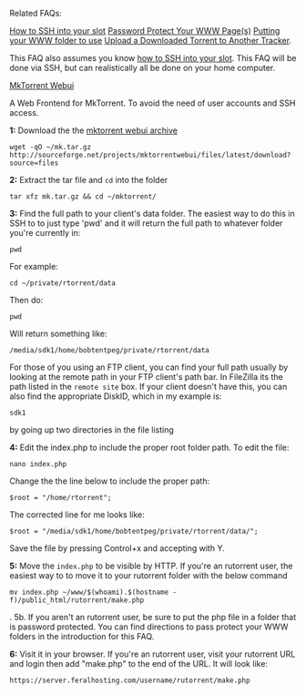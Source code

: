 Related FAQs:

[How to SSH into your slot](https://www.feralhosting.com/faq/view?question=12)
[Password Protect Your WWW Page(s)](https://www.feralhosting.com/faq/view?question=22)
[Putting your WWW folder to use](https://www.feralhosting.com/faq/view?question=20)
[ Upload a Downloaded Torrent to Another Tracker](https://www.feralhosting.com/faq/view?question=26).

This FAQ also assumes you know [how to SSH into your slot](https://www.feralhosting.com/faq/view?question=12).  This FAQ will be done via SSH, but can realistically all be done on your home computer.

[MkTorrent Webui](http://sourceforge.net/projects/mktorrentwebui/)

A Web Frontend for MkTorrent. To avoid the need of user accounts and SSH access.

**1:** Download the the [mktorrent webui archive](http://sourceforge.net/projects/mktorrentwebui/files/latest/download?source=files)

~~~
wget -qO ~/mk.tar.gz http://sourceforge.net/projects/mktorrentwebui/files/latest/download?source=files
~~~

**2:** Extract the tar file and `cd` into the folder

~~~
tar xfz mk.tar.gz && cd ~/mktorrent/
~~~

**3:**  Find the full path to your client's data folder.  The easiest way to do this in SSH to to just type 'pwd' and it will return the full path to whatever folder you're currently in:

~~~
pwd
~~~

For example:

~~~
cd ~/private/rtorrent/data
~~~

Then do:

~~~
pwd
~~~

Will return something like:

~~~
/media/sdk1/home/bobtentpeg/private/rtorrent/data
~~~

For those of you using an FTP client, you can find your full path usually by looking at the remote path in your FTP client's path bar. In FileZilla its the path listed in the `remote site` box.  If your client doesn't have this, you can also find the appropriate DiskID, which in my example is:

~~~
sdk1
~~~

by going up two directories in the file listing

**4:** Edit the index.php to include the proper root folder path. To edit the file:

~~~
nano index.php
~~~

Change the the line below to include the proper path:

~~~
$root = "/home/rtorrent";
~~~

The corrected line for me looks like:

~~~
$root = "/media/sdk1/home/bobtentpeg/private/rtorrent/data/";
~~~

Save the file by pressing Control+x and accepting with Y.

**5:** Move the `index.php` to be visible by HTTP.  If you're an rutorrent user, the easiest way to to move it to your rutorrent folder with the below command

~~~
mv index.php ~/www/$(whoami).$(hostname -f)/public_html/rutorrent/make.php
~~~
.
5b. If you aren't an rutorrent user, be sure to put the php file in a folder that is password protected.  You can find directions to pass protect your WWW folders in the introduction for this FAQ.

**6:** Visit it in your browser.  If you're an rutorrent user, visit your rutorrent URL and login then add "make.php" to the end of the URL.  It will look like:

~~~
https://server.feralhosting.com/username/rutorrent/make.php
~~~





